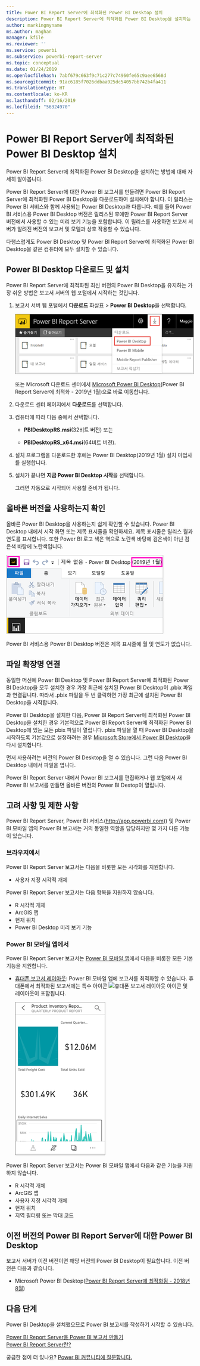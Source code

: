 ```yaml
---
title: Power BI Report Server에 최적화된 Power BI Desktop 설치
description: Power BI Report Server에 최적화된 Power BI Desktop을 설치하는 방법에 대한 자세한 내용
author: markingmyname
ms.author: maghan
manager: kfile
ms.reviewer: ''
ms.service: powerbi
ms.subservice: powerbi-report-server
ms.topic: conceptual
ms.date: 01/24/2019
ms.openlocfilehash: 7abf679c663f9c71c277c74960fe65c9aee6568d
ms.sourcegitcommit: 91ac6185f7026ddbaa925dc54057bb742b4fa411
ms.translationtype: HT
ms.contentlocale: ko-KR
ms.lasthandoff: 02/16/2019
ms.locfileid: "56324970"
---
```

# <a name="install-power-bi-desktop-optimized-for-power-bi-report-server"></a>Power BI Report Server에 최적화된 Power BI Desktop 설치

Power BI Report Server에 최적화된 Power BI Desktop을 설치하는 방법에 대해 자세히 알아봅니다.

Power BI Report Server에 대한 Power BI 보고서를 만들려면 Power BI Report Server에 최적화된 Power BI Desktop을 다운로드하여 설치해야 합니다. 이 릴리스는 Power BI 서비스와 함께 사용되는 Power BI Desktop과 다릅니다. 예를 들어 Power BI 서비스용 Power BI Desktop 버전은 릴리스된 후에만 Power BI Report Server 버전에서 사용할 수 있는 미리 보기 기능을 포함합니다. 이 릴리스를 사용하면 보고서 서버가 알려진 버전의 보고서 및 모델과 상호 작용할 수 있습니다. 

다행스럽게도 Power BI Desktop 및 Power BI Report Server에 최적화된 Power BI Desktop을 같은 컴퓨터에 모두 설치할 수 있습니다.

## <a name="download-and-install-power-bi-desktop"></a>Power BI Desktop 다운로드 및 설치

Power BI Report Server에 최적화된 최신 버전의 Power BI Desktop을 유지하는 가장 쉬운 방법은 보고서 서버의 웹 포털에서 시작하는 것입니다.

1. 보고서 서버 웹 포털에서 **다운로드** 화살표 > **Power BI Desktop**을 선택합니다.

    ![웹 포털에서 Power BI Desktop 다운로드](media/install-powerbi-desktop/report-server-download-web-portal.png)

    또는 Microsoft 다운로드 센터에서 [Microsoft Power BI Desktop](https://go.microsoft.com/fwlink/?linkid=2055039)(Power BI Report Server에 최적화 - 2019년 1월)으로 바로 이동합니다.

2. 다운로드 센터 페이지에서 **다운로드**를 선택합니다.

3. 컴퓨터에 따라 다음 중에서 선택합니다. 

    - **PBIDesktopRS.msi**(32비트 버전) 또는

    - **PBIDesktopRS_x64.msi**(64비트 버전).

1. 설치 프로그램을 다운로드한 후에는 Power BI Desktop(2019년 1월) 설치 마법사를 실행합니다.

2. 설치가 끝나면 **지금 Power BI Desktop 시작**을 선택합니다.

    그러면 자동으로 시작되어 사용할 준비가 됩니다.

## <a name="verify-youre-using-the-correct-version"></a>올바른 버전을 사용하는지 확인
올바른 Power BI Desktop을 사용하는지 쉽게 확인할 수 있습니다. Power BI Desktop 내에서 시작 화면 또는 제목 표시줄을 확인하세요. 제목 표시줄은 릴리스 월과 연도를 표시합니다. 또한 Power BI 로고 색은 역으로 노란색 바탕에 검은색이 아닌 검은색 바탕에 노란색입니다.

![Power BI Report Server에 최적화된 Power BI Desktop의 제목 표시줄](media/install-powerbi-desktop/power-bi-report-server-desktop-jan-2019.png)

Power BI 서비스용 Power BI Desktop 버전은 제목 표시줄에 월 및 연도가 없습니다.

## <a name="file-extension-association"></a>파일 확장명 연결
동일한 머신에 Power BI Desktop 및 Power BI Report Server에 최적화된 Power BI Desktop을 모두 설치한 경우 가장 최근에 설치된 Power BI Desktop이 .pbix 파일과 연결됩니다. 따라서 .pbix 파일을 두 번 클릭하면 가장 최근에 설치된 Power BI Desktop을 시작합니다.

Power BI Desktop을 설치한 다음, Power BI Report Server에 최적화된 Power BI Desktop을 설치한 경우 기본적으로 Power BI Report Server에 최적화된 Power BI Desktop에 있는 모든 pbix 파일이 열립니다. pbix 파일을 열 때 Power BI Desktop을 시작하도록 기본값으로 설정하려는 경우 [Microsoft Store에서 Power BI Desktop](http://aka.ms/pbidesktopstore)을 다시 설치합니다.

먼저 사용하려는 버전의 Power BI Desktop을 열 수 있습니다. 그런 다음 Power BI Desktop 내에서 파일을 엽니다.

Power BI Report Server 내에서 Power BI 보고서를 편집하거나 웹 포털에서 새 Power BI 보고서를 만들면 올바른 버전의 Power BI Destop이 열립니다.

## <a name="considerations-and-limitations"></a>고려 사항 및 제한 사항

Power BI Report Server, Power BI 서비스(http://app.powerbi.com)) 및 Power BI 모바일 앱의 Power BI 보고서는 거의 동일한 역할을 담당하지만 몇 가지 다른 기능이 있습니다.

### <a name="in-a-browser"></a>브라우저에서

Power BI Report Server 보고서는 다음을 비롯한 모든 시각화를 지원합니다.

* 사용자 지정 시각적 개체

Power BI Report Server 보고서는 다음 항목을 지원하지 않습니다.

* R 시각적 개체
* ArcGIS 맵
* 현재 위치
* Power BI Desktop 미리 보기 기능

### <a name="in-the-power-bi-mobile-apps"></a>Power BI 모바일 앱에서

Power BI Report Server 보고서는 [Power BI 모바일 앱](../consumer/mobile/mobile-apps-for-mobile-devices.md)에서 다음을 비롯한 모든 기본 기능을 지원합니다.

* [휴대폰 보고서 레이아웃](../desktop-create-phone-report.md): Power BI 모바일 앱에 보고서를 최적화할 수 있습니다. 휴대폰에서 최적화된 보고서에는 특수 아이콘 ![휴대폰 보고서 레이아웃 아이콘](media/install-powerbi-desktop/power-bi-rs-mobile-optimized-icon.png) 및 레이아웃이 포함됩니다.
  
    ![휴대폰에 최적화된 보고서](media/install-powerbi-desktop/power-bi-rs-mobile-optimized-report.png)

Power BI Report Server 보고서는 Power BI 모바일 앱에서 다음과 같은 기능을 지원하지 않습니다.

* R 시각적 개체
* ArcGIS 맵
* 사용자 지정 시각적 개체
* 현재 위치
* 지역 필터링 또는 막대 코드

## <a name="power-bi-desktop-for-earlier-versions-of-power-bi-report-server"></a>이전 버전의 Power BI Report Server에 대한 Power BI Desktop

보고서 서버가 이전 버전이면 해당 버전의 Power BI Desktop이 필요합니다. 이전 버전은 다음과 같습니다.

- Microsoft Power BI Desktop([Power BI Report Server에 최적화됨 - 2018년 8월](https://www.microsoft.com/download/details.aspx?id=57271))

## <a name="next-steps"></a>다음 단계

Power BI Desktop을 설치했으므로 Power BI 보고서를 작성하기 시작할 수 있습니다.

[Power BI Report Server용 Power BI 보고서 만들기](quickstart-create-powerbi-report.md)  
[Power BI Report Server란?](get-started.md)

궁금한 점이 더 있나요? [Power BI 커뮤니티에 질문합니다.](https://community.powerbi.com/)

